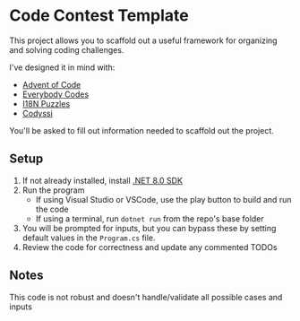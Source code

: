 # Code Contest Template
This project allows you to scaffold out a useful framework for organizing and solving coding challenges.

I've designed it in mind with:
* [Advent of Code](https://adventofcode.com/)
* [Everybody Codes](https://everybody.codes/home)
* [I18N Puzzles](https://i18n-puzzles.com/)
* [Codyssi](https://www.codyssi.com/)

You'll be asked to fill out information needed to scaffold out the project.

## Setup
1. If not already installed, install [.NET 8.0 SDK](https://dotnet.microsoft.com/en-us/download)
1. Run the program
   - If using Visual Studio or VSCode, use the play button to build and run the code
   - If using a terminal, run `dotnet run` from the repo's base folder
1. You will be prompted for inputs, but you can bypass these by setting default values in the `Program.cs` file.
1. Review the code for correctness and update any commented TODOs

## Notes
This code is not robust and doesn't handle/validate all possible cases and inputs
